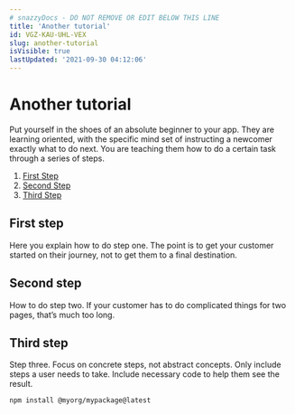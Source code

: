```yaml
---
# snazzyDocs - DO NOT REMOVE OR EDIT BELOW THIS LINE
title: 'Another tutorial'
id: VGZ-KAU-UHL-VEX
slug: another-tutorial
isVisible: true
lastUpdated: '2021-09-30 04:12:06'
---
```

# Another tutorial

Put yourself in the shoes of an absolute beginner to your app. They are learning oriented, with the specific mind set of instructing a newcomer exactly what to do next. You are teaching them how to do a certain task through a series of steps.

1. [First Step](#first-step)
2. [Second Step](#second-step)
3. [Third Step](#third-step)

## First step

Here you explain how to do step one. The point is to get your customer started on their journey, not to get them to a final destination.

## Second step

How to do step two. If your customer has to do complicated things for two pages, that’s much too long.

## Third step

Step three. Focus on concrete steps, not abstract concepts. Only include steps a user needs to take. Include necessary code to help them see the result.

```
npm install @myorg/mypackage@latest
```